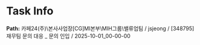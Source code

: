 # Task Info

**Path:** 카페24(주)\본사사업장\[CG]MI본부\MIH그룹\밸류업팀 / jsjeong / [348795] 재무팀 문의 대응 _ 문의 인입 / 2025-10-01_00-00-00

